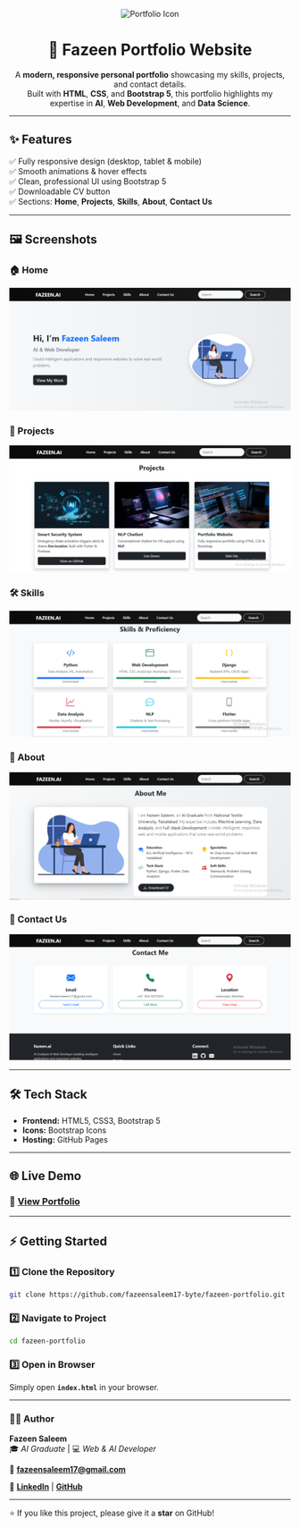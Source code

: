 <!-- Project Icon -->
<p align="center">
  <img src="https://img.icons8.com/color/96/portfolio.png" alt="Portfolio Icon" width="120">
</p>

<h1 align="center">🚀 Fazeen Portfolio Website</h1>

<p align="center">
A <b>modern, responsive personal portfolio</b> showcasing my skills, projects, and contact details.<br>
Built with <b>HTML</b>, <b>CSS</b>, and <b>Bootstrap 5</b>, this portfolio highlights my expertise in <b>AI</b>, <b>Web Development</b>, and <b>Data Science</b>.
</p>

---

## ✨ Features
✅ Fully responsive design (desktop, tablet & mobile)  
✅ Smooth animations & hover effects  
✅ Clean, professional UI using Bootstrap 5  
✅ Downloadable CV button  
✅ Sections: **Home**, **Projects**, **Skills**, **About**, **Contact Us**

---

## 🖼️ Screenshots  

### 🏠 Home  
![Home](page1.png)  

### 💼 Projects  
![Projects](page2.png)  

### 🛠️ Skills  
![Skills](page3.png)  

### 👤 About  
![About](page4.png)  

### 📩 Contact Us  
![Contact](page5.png)  

---

## 🛠️ Tech Stack
- **Frontend:** HTML5, CSS3, Bootstrap 5  
- **Icons:** Bootstrap Icons  
- **Hosting:** GitHub Pages  

---

## 🌐 Live Demo
### 🔗 **[View Portfolio](https://fazeensaleem17-byte.github.io/fazeen-portfolio/)**
---

## ⚡ Getting Started

### 1️⃣ Clone the Repository
```bash
git clone https://github.com/fazeensaleem17-byte/fazeen-portfolio.git
```
### 2️⃣ Navigate to Project
```bash
cd fazeen-portfolio
```

### 3️⃣ Open in Browser
Simply open **`index.html`** in your browser.

---

### 👨‍💻 Author
**Fazeen Saleem**  
🎓 *AI Graduate* | 💻 *Web & AI Developer*  

📧 **[fazeensaleem17@gmail.com](mailto:fazeensaleem17@gmail.com)**  

🔗 **[LinkedIn](https://www.linkedin.com/in/fazeen-saleem-53b00922b/)** | **[GitHub](https://github.com/fazeensaleem17-byte)**

---

⭐ If you like this project, please give it a **star** on GitHub!
